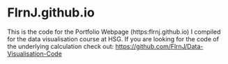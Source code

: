 # FlrnJ.github.io

This is the code for the Portfolio Webpage (https:flrnj.github.io) I compiled for the data visualisation course at HSG.
If you are looking for the code of the underlying calculation check out: https://github.com/FlrnJ/Data-Visualisation-Code
